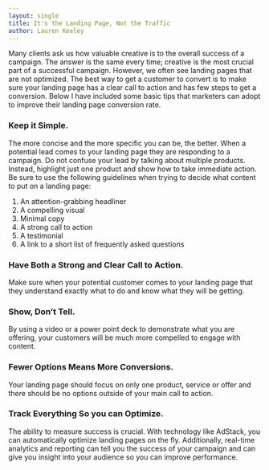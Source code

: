 ```yaml
---
layout: single
title: It's the Landing Page, Not the Traffic
author: Lauren Keeley
---
```


Many clients ask us how valuable creative is to the overall success of a campaign. The answer is the same every time; creative is the most crucial part of a successful campaign. However, we often see landing pages that are not optimized. The best way to get a customer to convert is to make sure your landing page has a clear call to action and has few steps to get a conversion. Below I have included some basic tips that marketers can adopt to improve their landing page conversion rate.

### Keep it Simple. 

The more concise and the more specific you can be, the better. When a potential lead comes to your landing page they are responding to a campaign. Do not confuse your lead by talking about multiple products. Instead, highlight just one product and show how to take immediate action. Be sure to use the following guidelines when trying to decide what content to put on a landing page:

1. An attention-grabbing headliner
2. A compelling visual
3. Minimal copy 
4. A strong call to action
5. A testimonial 
6. A link to a short list of frequently asked questions 

### Have Both a Strong and Clear Call to Action. 
Make sure when your potential customer comes to your landing page that they understand exactly what to do and know what they will be getting. 

### Show, Don’t Tell. 
By using a video or a power point deck to demonstrate what you are offering, your customers will be much more compelled to engage with content.

### Fewer Options Means More Conversions. 
Your landing page should focus on only one product, service or offer and there should be no options outside of your main call to action.

### Track Everything So you can Optimize. 
The ability to measure success is crucial. With technology like AdStack, you can automatically optimize landing pages on the fly. Additionally, real-time analytics and reporting can tell you the success of your campaign and can give you insight into your audience so you can improve performance. 









